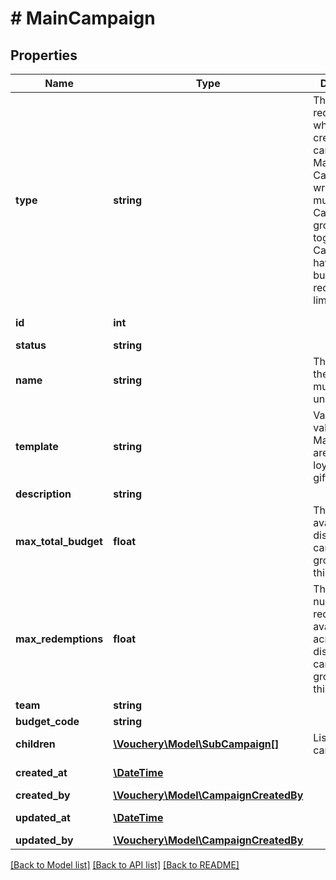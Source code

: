 # # MainCampaign

## Properties

Name | Type | Description | Notes
------------ | ------------- | ------------- | -------------
**type** | **string** | This field is required only when you create a campaign. Main Campaign is a wrapper for multipe Sub Campaings, grouped together. Main Campaign can have own budget and redemptions limit. | 
**id** | **int** |  | [optional] [readonly] 
**status** | **string** |  | [optional] 
**name** | **string** | The name of the campaign must be unique. | 
**template** | **string** | Valid template values for MainCampaign are: discount, loyalty, gift_card. | [optional] 
**description** | **string** |  | [optional] 
**max_total_budget** | **float** | The budget available for all discount campaigns grouped by this campaign. | [optional] 
**max_redemptions** | **float** | The maximum number of redemptions available across all discount campaigns grouped by this campaign. | [optional] 
**team** | **string** |  | [optional] 
**budget_code** | **string** |  | [optional] 
**children** | [**\Vouchery\Model\SubCampaign[]**](SubCampaign.md) | List of child campaigns | [optional] [readonly] 
**created_at** | [**\DateTime**](\DateTime.md) |  | [optional] [readonly] 
**created_by** | [**\Vouchery\Model\CampaignCreatedBy**](CampaignCreatedBy.md) |  | [optional] 
**updated_at** | [**\DateTime**](\DateTime.md) |  | [optional] [readonly] 
**updated_by** | [**\Vouchery\Model\CampaignCreatedBy**](CampaignCreatedBy.md) |  | [optional] 

[[Back to Model list]](../../README.md#documentation-for-models) [[Back to API list]](../../README.md#documentation-for-api-endpoints) [[Back to README]](../../README.md)


